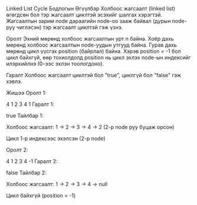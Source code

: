 Linked List Cycle 
Бодлогын Өгүүлбэр
Холбоос жагсаалт (linked list) өгөгдсөн бол тэр жагсаалт циклтэй эсэхийг шалгах хэрэгтэй. Жагсаалтын зарим node дараагийн node-оо зааж байвал (дурын node-руу чиглэсэн) тэр жагсаалт циклтэй гэж үзнэ.

Оролт
Эхний мөрөнд холбоос жагсаалтын урт n байна.
Хоёр дахь мөрөнд холбоос жагсаалтын node-уудын утгууд байна.
Гурав дахь мөрөнд цикл үүсгэх position (байрлал) байна. Хэрэв position = -1 бол цикл байхгүй, өөр тохиолдолд position нь цикл эхлэх node-ын индексийг илэрхийлнэ (0-ээс эхлэн тоологдоно).

Гаралт
Холбоос жагсаалт циклтэй бол "true", циклгүй бол "false" гэж хэвлэ.

Жишээ
Оролт 1:

4
1 2 3 4
1
Гаралт 1:

true
Тайлбар 1:

Холбоос жагсаалт: 1 → 2 → 3 → 4 → 2 (2-р node руу буцаж орсон)

Цикл 1-р индексээс эхэлсэн (2-р node)

Оролт 2:

4
1 2 3 4
-1
Гаралт 2:

false
Тайлбар 2:

Холбоос жагсаалт: 1 → 2 → 3 → 4 → null

Цикл байхгүй (position = -1)
